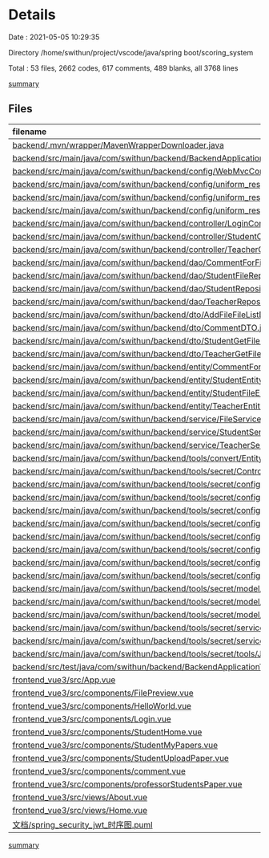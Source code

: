 # Details

Date : 2021-05-05 10:29:35

Directory /home/swithun/project/vscode/java/spring boot/scoring_system

Total : 53 files,  2662 codes, 617 comments, 489 blanks, all 3768 lines

[summary](results.md)

## Files
| filename | language | code | comment | blank | total |
| :--- | :--- | ---: | ---: | ---: | ---: |
| [backend/.mvn/wrapper/MavenWrapperDownloader.java](/backend/.mvn/wrapper/MavenWrapperDownloader.java) | java | 76 | 31 | 11 | 118 |
| [backend/src/main/java/com/swithun/backend/BackendApplication.java](/backend/src/main/java/com/swithun/backend/BackendApplication.java) | java | 9 | 9 | 4 | 22 |
| [backend/src/main/java/com/swithun/backend/config/WebMvcConfiguration.java](/backend/src/main/java/com/swithun/backend/config/WebMvcConfiguration.java) | java | 14 | 0 | 6 | 20 |
| [backend/src/main/java/com/swithun/backend/config/uniform_response/CommonStatusCodeEnum.java](/backend/src/main/java/com/swithun/backend/config/uniform_response/CommonStatusCodeEnum.java) | java | 23 | 0 | 9 | 32 |
| [backend/src/main/java/com/swithun/backend/config/uniform_response/CustomResponseBodyAdvice.java](/backend/src/main/java/com/swithun/backend/config/uniform_response/CustomResponseBodyAdvice.java) | java | 29 | 9 | 6 | 44 |
| [backend/src/main/java/com/swithun/backend/config/uniform_response/UnifiedResponsor.java](/backend/src/main/java/com/swithun/backend/config/uniform_response/UnifiedResponsor.java) | java | 74 | 27 | 17 | 118 |
| [backend/src/main/java/com/swithun/backend/controller/LoginController.java](/backend/src/main/java/com/swithun/backend/controller/LoginController.java) | java | 27 | 9 | 8 | 44 |
| [backend/src/main/java/com/swithun/backend/controller/StudentController.java](/backend/src/main/java/com/swithun/backend/controller/StudentController.java) | java | 64 | 37 | 16 | 117 |
| [backend/src/main/java/com/swithun/backend/controller/TeacherController.java](/backend/src/main/java/com/swithun/backend/controller/TeacherController.java) | java | 75 | 20 | 21 | 116 |
| [backend/src/main/java/com/swithun/backend/dao/CommentForFileRepository.java](/backend/src/main/java/com/swithun/backend/dao/CommentForFileRepository.java) | java | 16 | 9 | 5 | 30 |
| [backend/src/main/java/com/swithun/backend/dao/StudentFileRepository.java](/backend/src/main/java/com/swithun/backend/dao/StudentFileRepository.java) | java | 13 | 9 | 5 | 27 |
| [backend/src/main/java/com/swithun/backend/dao/StudentRepository.java](/backend/src/main/java/com/swithun/backend/dao/StudentRepository.java) | java | 8 | 9 | 4 | 21 |
| [backend/src/main/java/com/swithun/backend/dao/TeacherRepository.java](/backend/src/main/java/com/swithun/backend/dao/TeacherRepository.java) | java | 8 | 9 | 3 | 20 |
| [backend/src/main/java/com/swithun/backend/dto/AddFileFileListDTO.java](/backend/src/main/java/com/swithun/backend/dto/AddFileFileListDTO.java) | java | 23 | 18 | 3 | 44 |
| [backend/src/main/java/com/swithun/backend/dto/CommentDTO.java](/backend/src/main/java/com/swithun/backend/dto/CommentDTO.java) | java | 56 | 9 | 3 | 68 |
| [backend/src/main/java/com/swithun/backend/dto/StudentGetFileListDTO.java](/backend/src/main/java/com/swithun/backend/dto/StudentGetFileListDTO.java) | java | 31 | 9 | 1 | 41 |
| [backend/src/main/java/com/swithun/backend/dto/TeacherGetFileListDTO.java](/backend/src/main/java/com/swithun/backend/dto/TeacherGetFileListDTO.java) | java | 45 | 9 | 13 | 67 |
| [backend/src/main/java/com/swithun/backend/entity/CommentForFileEntity.java](/backend/src/main/java/com/swithun/backend/entity/CommentForFileEntity.java) | java | 103 | 0 | 25 | 128 |
| [backend/src/main/java/com/swithun/backend/entity/StudentEntity.java](/backend/src/main/java/com/swithun/backend/entity/StudentEntity.java) | java | 86 | 9 | 21 | 116 |
| [backend/src/main/java/com/swithun/backend/entity/StudentFileEntity.java](/backend/src/main/java/com/swithun/backend/entity/StudentFileEntity.java) | java | 103 | 9 | 25 | 137 |
| [backend/src/main/java/com/swithun/backend/entity/TeacherEntity.java](/backend/src/main/java/com/swithun/backend/entity/TeacherEntity.java) | java | 78 | 9 | 20 | 107 |
| [backend/src/main/java/com/swithun/backend/service/FileService.java](/backend/src/main/java/com/swithun/backend/service/FileService.java) | java | 38 | 21 | 12 | 71 |
| [backend/src/main/java/com/swithun/backend/service/StudentService.java](/backend/src/main/java/com/swithun/backend/service/StudentService.java) | java | 55 | 33 | 11 | 99 |
| [backend/src/main/java/com/swithun/backend/service/TeacherService.java](/backend/src/main/java/com/swithun/backend/service/TeacherService.java) | java | 73 | 34 | 17 | 124 |
| [backend/src/main/java/com/swithun/backend/tools/convert/Entity2DTO.java](/backend/src/main/java/com/swithun/backend/tools/convert/Entity2DTO.java) | java | 26 | 12 | 4 | 42 |
| [backend/src/main/java/com/swithun/backend/tools/secret/Controller/JwtAuthenticationController.java](/backend/src/main/java/com/swithun/backend/tools/secret/Controller/JwtAuthenticationController.java) | java | 67 | 15 | 14 | 96 |
| [backend/src/main/java/com/swithun/backend/tools/secret/config/DaoAutenticationProvider/StudentDaoAutenticationProvider.java](/backend/src/main/java/com/swithun/backend/tools/secret/config/DaoAutenticationProvider/StudentDaoAutenticationProvider.java) | java | 24 | 26 | 8 | 58 |
| [backend/src/main/java/com/swithun/backend/tools/secret/config/DaoAutenticationProvider/TeacherDaoAutenticationProvider.java](/backend/src/main/java/com/swithun/backend/tools/secret/config/DaoAutenticationProvider/TeacherDaoAutenticationProvider.java) | java | 24 | 26 | 8 | 58 |
| [backend/src/main/java/com/swithun/backend/tools/secret/config/JwtAuthenticationEntryPoint.java](/backend/src/main/java/com/swithun/backend/tools/secret/config/JwtAuthenticationEntryPoint.java) | java | 17 | 9 | 8 | 34 |
| [backend/src/main/java/com/swithun/backend/tools/secret/config/JwtRequestFilter.java](/backend/src/main/java/com/swithun/backend/tools/secret/config/JwtRequestFilter.java) | java | 84 | 18 | 23 | 125 |
| [backend/src/main/java/com/swithun/backend/tools/secret/config/MyAuthenticationSuccessHandler.java](/backend/src/main/java/com/swithun/backend/tools/secret/config/MyAuthenticationSuccessHandler.java) | java | 24 | 9 | 7 | 40 |
| [backend/src/main/java/com/swithun/backend/tools/secret/config/UsernamePasswordAuthenticationToken/StudentUsernamePasswordAuthenticationToken.java](/backend/src/main/java/com/swithun/backend/tools/secret/config/UsernamePasswordAuthenticationToken/StudentUsernamePasswordAuthenticationToken.java) | java | 7 | 9 | 5 | 21 |
| [backend/src/main/java/com/swithun/backend/tools/secret/config/UsernamePasswordAuthenticationToken/TeacherUsernamePasswordAutenticationToken.java](/backend/src/main/java/com/swithun/backend/tools/secret/config/UsernamePasswordAuthenticationToken/TeacherUsernamePasswordAutenticationToken.java) | java | 7 | 9 | 5 | 21 |
| [backend/src/main/java/com/swithun/backend/tools/secret/config/WebSecurityConfig.java](/backend/src/main/java/com/swithun/backend/tools/secret/config/WebSecurityConfig.java) | java | 70 | 52 | 27 | 149 |
| [backend/src/main/java/com/swithun/backend/tools/secret/model/JwtRequest.java](/backend/src/main/java/com/swithun/backend/tools/secret/model/JwtRequest.java) | java | 34 | 10 | 13 | 57 |
| [backend/src/main/java/com/swithun/backend/tools/secret/model/JwtResponse.java](/backend/src/main/java/com/swithun/backend/tools/secret/model/JwtResponse.java) | java | 12 | 0 | 5 | 17 |
| [backend/src/main/java/com/swithun/backend/tools/secret/model/UserDTO.java](/backend/src/main/java/com/swithun/backend/tools/secret/model/UserDTO.java) | java | 24 | 9 | 8 | 41 |
| [backend/src/main/java/com/swithun/backend/tools/secret/services/JwtStudentUserDetailsService.java](/backend/src/main/java/com/swithun/backend/tools/secret/services/JwtStudentUserDetailsService.java) | java | 35 | 29 | 10 | 74 |
| [backend/src/main/java/com/swithun/backend/tools/secret/services/JwtTeacherUserDetailsService.java](/backend/src/main/java/com/swithun/backend/tools/secret/services/JwtTeacherUserDetailsService.java) | java | 35 | 11 | 7 | 53 |
| [backend/src/main/java/com/swithun/backend/tools/secret/tools/JwtTokenUtil.java](/backend/src/main/java/com/swithun/backend/tools/secret/tools/JwtTokenUtil.java) | java | 69 | 21 | 17 | 107 |
| [backend/src/test/java/com/swithun/backend/BackendApplicationTests.java](/backend/src/test/java/com/swithun/backend/BackendApplicationTests.java) | java | 9 | 0 | 5 | 14 |
| [frontend_vue3/src/App.vue](/frontend_vue3/src/App.vue) | Vue | 26 | 0 | 4 | 30 |
| [frontend_vue3/src/components/FilePreview.vue](/frontend_vue3/src/components/FilePreview.vue) | Vue | 37 | 0 | 3 | 40 |
| [frontend_vue3/src/components/HelloWorld.vue](/frontend_vue3/src/components/HelloWorld.vue) | Vue | 57 | 0 | 3 | 60 |
| [frontend_vue3/src/components/Login.vue](/frontend_vue3/src/components/Login.vue) | Vue | 121 | 2 | 6 | 129 |
| [frontend_vue3/src/components/StudentHome.vue](/frontend_vue3/src/components/StudentHome.vue) | Vue | 129 | 2 | 12 | 143 |
| [frontend_vue3/src/components/StudentMyPapers.vue](/frontend_vue3/src/components/StudentMyPapers.vue) | Vue | 181 | 3 | 5 | 189 |
| [frontend_vue3/src/components/StudentUploadPaper.vue](/frontend_vue3/src/components/StudentUploadPaper.vue) | Vue | 111 | 1 | 4 | 116 |
| [frontend_vue3/src/components/comment.vue](/frontend_vue3/src/components/comment.vue) | Vue | 49 | 0 | 3 | 52 |
| [frontend_vue3/src/components/professorStudentsPaper.vue](/frontend_vue3/src/components/professorStudentsPaper.vue) | Vue | 208 | 5 | 5 | 218 |
| [frontend_vue3/src/views/About.vue](/frontend_vue3/src/views/About.vue) | Vue | 5 | 0 | 1 | 6 |
| [frontend_vue3/src/views/Home.vue](/frontend_vue3/src/views/Home.vue) | Vue | 15 | 1 | 3 | 19 |
| [文档/spring_security_jwt_时序图.puml](/文档/spring_security_jwt_时序图.puml) | PlantUML | 28 | 0 | 0 | 28 |

[summary](results.md)
